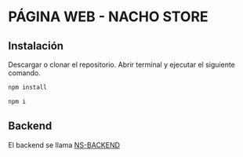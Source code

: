 # PÁGINA WEB - NACHO STORE
## Instalación
  Descargar o clonar el repositorio. Abrir terminal y ejecutar el siguiente comando.
  ```bash
  npm install
  ```
  ```bash
  npm i
  ```

## Backend
  El backend se llama [NS-BACKEND](https://github.com/bryamjesus/ns-backend)